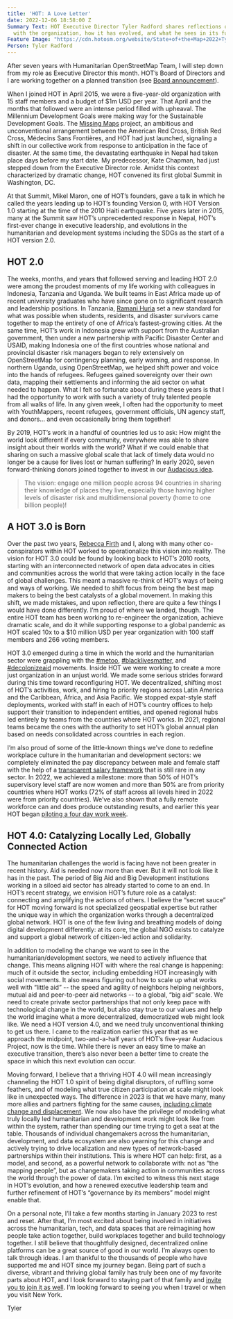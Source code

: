 ```yaml
---
title: 'HOT: A Love Letter'
date: 2022-12-06 18:58:00 Z
Summary Text: HOT Executive Director Tyler Radford shares reflections on seven years
  with the organization, how it has evolved, and what he sees in its future.
Feature Image: "https://cdn.hotosm.org/website/State+of+the+Map+2022+Tyler+Post.jpeg"
Person: Tyler Radford
---
```


After seven years with Humanitarian OpenStreetMap Team, I will step down from my role as Executive Director this month. HOT’s Board of Directors and I are working together on a planned transition (see [Board announcement](https://www.hotosm.org/updates/hots-executive-director-transition/)).

When I joined HOT in April 2015, we were a five-year-old organization with 15 staff members and a budget of $1m USD per year. That April and the months that followed were an intense period filled with upheaval. The Millennium Development Goals were making way for the Sustainable Development Goals. The [Missing Maps](https://www.missingmaps.org/) project, an ambitious and unconventional arrangement between the American Red Cross, British Red Cross, Médecins Sans Frontières, and HOT had just launched, signaling a shift in our collective work from response to anticipation in the face of disaster. At the same time, the devastating earthquake in Nepal had taken place days before my start date. My predecessor, Kate Chapman, had just stepped down from the Executive Director role. Amidst this context characterized by dramatic change, HOT convened its first global Summit in Washington, DC.

At that Summit, Mikel Maron, one of HOT’s founders, gave a talk in which he called the years leading up to HOT’s founding Version 0, with HOT Version 1.0 starting at the time of the 2010 Haiti earthquake. Five years later in 2015, many at the Summit saw HOT’s unprecedented response in Nepal, HOT’s first-ever change in executive leadership, and evolutions in the humanitarian and development systems including the SDGs as the start of a HOT version 2.0.

## HOT 2.0

The weeks, months, and years that followed serving and leading HOT 2.0 were among the proudest moments of my life working with colleagues in Indonesia, Tanzania and Uganda. We built teams in East Africa made up of recent university graduates who have since gone on to significant research and leadership positions. In Tanzania, [Ramani Huria](https://youtu.be/VtDcR_e8_vQ) set a new standard for what was possible when students, residents, and disaster survivors came together to map the entirety of one of Africa’s fastest-growing cities. At the same time, HOT’s work in Indonesia grew with support from the Australian government, then under a new partnership with Pacific Disaster Center and USAID, making Indonesia one of the first countries whose national and provincial disaster risk managers began to rely extensively on OpenStreetMap for contingency planning, early warning, and response. In northern Uganda, using OpenStreetMap, we helped shift power and voice into the hands of refugees. Refugees gained sovereignty over their own data, mapping their settlements and informing the aid sector on what needed to happen. What I felt so fortunate about during these years is that I had the opportunity to work with such a variety of truly talented people from all walks of life. In any given week, I often had the opportunity to meet with YouthMappers, recent refugees, government officials, UN agency staff, and donors… and even occasionally bring them together!

By 2019, HOT’s work in a handful of countries led us to ask: How might the world look different if every community, everywhere was able to share insight about their worlds with the world? What if we could enable that sharing on such a massive global scale that lack of timely data would no longer be a cause for lives lost or human suffering? In early 2020, seven forward-thinking donors joined together to invest in our [Audacious idea](https://www.audaciousproject.org/grantees/humanitarian-openstreetmap-team).

> The vision: engage one million people across 94 countries in sharing their knowledge of places they live, especially those having higher levels of disaster risk and multidimensional poverty (home to one billion people)!

## A HOT 3.0 is Born

Over the past two years, [Rebecca Firth](https://www.ted.com/speakers/rebecca_firth) and I, along with many other co-conspirators within HOT worked to operationalize this vision into reality. The vision for HOT 3.0 could be found by looking back to HOT’s 2010 roots, starting with an interconnected network of open data advocates in cities and communities across the world that were taking action locally in the face of global challenges. This meant a massive re-think of HOT’s ways of being and ways of working. We needed to shift focus from being the best map makers to being the best catalysts of a global movement. In making this shift, we made mistakes, and upon reflection, there are quite a few things I would have done differently. I’m proud of where we landed, though. The entire HOT team has been working to re-engineer the organization, achieve dramatic scale, and do it while supporting response to a global pandemic as HOT scaled 10x to a $10 million USD per year organization with 100 staff members and 266 voting members. 

HOT 3.0 emerged during a time in which the world and the humanitarian sector were grappling with the [#metoo](https://www.linkedin.com/feed/hashtag/metoo?lipi=urn%3Ali%3Apage%3Ad_flagship3_pulse_read%3Beo3toOm0TUuYqudMvw%2F7HA%3D%3D), [#blacklivesmatter](https://www.linkedin.com/feed/hashtag/blacklivesmatter?lipi=urn%3Ali%3Apage%3Ad_flagship3_pulse_read%3Beo3toOm0TUuYqudMvw%2F7HA%3D%3D), and [#decolonizeaid](https://www.linkedin.com/feed/hashtag/decolonizeaid?lipi=urn%3Ali%3Apage%3Ad_flagship3_pulse_read%3Beo3toOm0TUuYqudMvw%2F7HA%3D%3D) movements. Inside HOT we were working to create a more just organization in an unjust world. We made some serious strides forward during this time toward reconfiguring HOT. We decentralized, shifting most of HOT’s activities, work, and hiring to priority regions across Latin America and the Caribbean, Africa, and Asia Pacific. We stopped expat-style staff deployments, worked with staff in each of HOT’s country offices to help support their transition to independent entities, and opened regional hubs led entirely by teams from the countries where HOT works. In 2021, regional teams became the ones with the authority to set HOT’s global annual plan based on needs consolidated across countries in each region.

I’m also proud of some of the little-known things we’ve done to redefine workplace culture in the humanitarian and development sectors: we completely eliminated the pay discrepancy between male and female staff with the help of a [transparent salary framework](https://www.hotosm.org/salaries) that is still rare in any sector. In 2022, we achieved a milestone: more than 50% of HOT’s supervisory level staff are now women and more than 50% are from priority countries where HOT works (72% of staff across all levels hired in 2022 were from priority countries). We’ve also shown that a fully remote workforce can and does produce outstanding results, and earlier this year HOT began [piloting a four day work week](https://www.hotosm.org/4-day-work-week).

## HOT 4.0: Catalyzing Locally Led, Globally Connected Action

The humanitarian challenges the world is facing have not been greater in recent history. Aid is needed now more than ever. But it will not look like it has in the past. The period of Big Aid and Big Development institutions working in a siloed aid sector has already started to come to an end. In HOT’s recent strategy, we envision HOT’s future role as a catalyst: connecting and amplifying the actions of others. I believe the “secret sauce” for HOT moving forward is not specialized geospatial expertise but rather the unique way in which the organization works through a decentralized global network. HOT is one of the few living and breathing models of doing digital development differently: at its core, the global NGO exists to catalyze and support a global network of citizen-led action and solidarity.

In addition to modeling the change we want to see in the humanitarian/development sectors, we need to actively influence that change. This means aligning HOT with where the real change is happening: much of it outside the sector, including embedding HOT increasingly with social movements. It also means figuring out how to scale up what works well with “little aid” -- the speed and agility of neighbors helping neighbors,  mutual aid and peer-to-peer aid networks -- to a global, “big aid” scale. We need to create private sector partnerships that not only keep pace with technological change in the world, but also stay true to our values and help the world imagine what a more decentralized, democratized web might look like. We need a HOT version 4.0, and we need truly unconventional thinking to get us there. I came to the realization earlier this year that as we approach the midpoint, two-and-a-half years of HOT’s five-year Audacious Project, now is the time. While there is never an easy time to make an executive transition, there’s also never been a better time to create the space in which this next evolution can occur.

Moving forward, I believe that a thriving HOT 4.0 will mean increasingly channeling the HOT 1.0 spirit of being digital disruptors, of ruffling some feathers, and of modeling what true citizen participation at scale might look like in unexpected ways. The difference in 2023 is that we have many, many more allies and partners fighting for the same causes, [including climate change and displacement](https://www.hotosm.org/impact-areas/). We now also have the privilege of modeling what truly locally led humanitarian and development work might look like from within the system, rather than spending our time trying to get a seat at the table. Thousands of individual changemakers across the humanitarian, development, and data ecosystem are also yearning for this change and actively trying to drive localization and new types of network-based partnerships within their institutions. This is where HOT can help: first, as a model, and second, as a powerful network to collaborate with: not as “the mapping people”, but as changemakers taking action in communities across the world through the power of data. I’m excited to witness this next stage in HOT’s evolution, and how a renewed executive leadership team and further refinement of HOT’s “governance by its members” model might enable that.

On a personal note, I’ll take a few months starting in January 2023 to rest and reset. After that, I’m most excited about being involved in initiatives across the humanitarian, tech, and data spaces that are reimagining how people take action together, build workplaces together and build technology together. I still believe that thoughtfully designed, decentralized online platforms can be a great source of good in our world. I’m always open to talk through ideas. I am thankful to the thousands of people who have supported me and HOT since my journey began. Being part of such a diverse, vibrant and thriving global family has truly been one of my favorite parts about HOT, and I look forward to staying part of that family and [invite you to join it as well](https://www.hotosm.org/get-involved). I’m looking forward to seeing you when I travel or when you visit New York.

Tyler